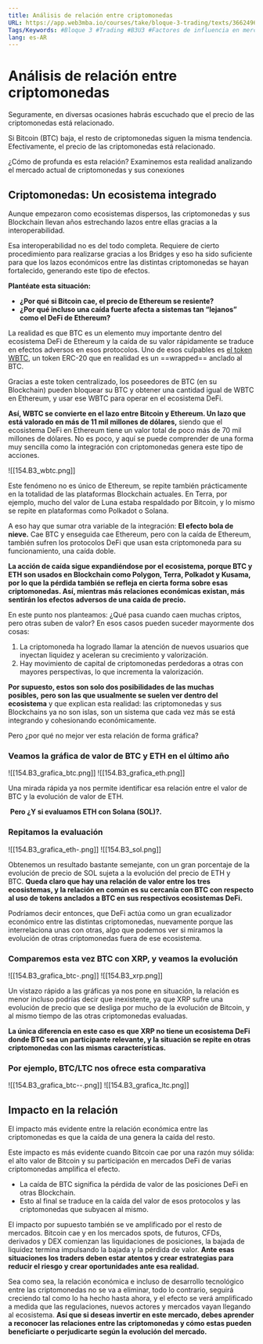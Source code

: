 ```yaml
---
title: Análisis de relación entre criptomonedas
URL: https://app.web3mba.io/courses/take/bloque-3-trading/texts/36624965-u3-01-i-analisis-de-relacion-entre-criptomonedas
Tags/Keywords: #Bloque 3 #Trading #B3U3 #Factores de influencia en mercados en Criptomonedas #influencia en mercado #mercado de criptomonedas #Análisis de relación entre criptomonedas #Análisis de criptomonedas #relación entre criptomonedas
lang: es-AR
---
```

# Análisis de relación entre criptomonedas
Seguramente, en diversas ocasiones habrás escuchado que el precio de las criptomonedas está relacionado. 

Si Bitcoin (BTC) baja, el resto de criptomonedas siguen la misma tendencia. Efectivamente, el precio de las criptomonedas está relacionado.

¿Cómo de profunda es esta relación? Examinemos esta realidad analizando el mercado actual de criptomonedas y sus conexiones

## Criptomonedas: Un ecosistema integrado
Aunque empezaron como ecosistemas dispersos, las criptomonedas y sus Blockchain llevan años estrechando lazos entre ellas gracias a la interoperabilidad. 

Esa interoperabilidad no es del todo completa. Requiere de cierto procedimiento para realizarse gracias a los Bridges y eso ha sido suficiente para que los lazos económicos entre las distintas criptomonedas se hayan fortalecido, generando este tipo de efectos. 

**Plantéate esta situación:** 
- **¿Por qué si Bitcoin cae, el precio de Ethereum se resiente?** 
- **¿Por qué incluso una caída fuerte afecta a sistemas tan “lejanos” como el DeFi de Ethereum?** 

La realidad es que BTC es un elemento muy importante dentro del ecosistema DeFi de Ethereum y la caída de su valor rápidamente se traduce en efectos adversos en esos protocolos. Uno de esos culpables es [el token WBTC](https://wbtc.network/), un token ERC-20 que en realidad es un ==wrapped== anclado al BTC. 

Gracias a este token centralizado, los poseedores de BTC (en su Blockchain) pueden bloquear su BTC y obtener una cantidad igual de WBTC en Ethereum, y usar ese WBTC para operar en el ecosistema DeFi. 

**Así, WBTC se convierte en el lazo entre Bitcoin y Ethereum. Un lazo que está valorado en más de 11 mil millones de dólares,** siendo que el ecosistema DeFi en Ethereum tiene un valor total de poco más de 70 mil millones de dólares. No es poco, y aquí se puede comprender de una forma muy sencilla como la integración con criptomonedas genera este tipo de acciones. 

![[154.B3_wbtc.png]]

Este fenómeno no es único de Ethereum, se repite también prácticamente en la totalidad de las plataformas Blockchain actuales. En Terra, por ejemplo, mucho del valor de Luna estaba respaldado por Bitcoin, y lo mismo se repite en plataformas como Polkadot o Solana.

A eso hay que sumar otra variable de la integración: **El efecto bola de nieve.** Cae BTC y enseguida cae Ethereum, pero con la caída de Ethereum, también sufren los protocolos DeFi que usan esta criptomoneda para su funcionamiento, una caída doble. 

**La acción de caída sigue expandiéndose por el ecosistema, porque BTC y ETH son usados en Blockchain como Polygon, Terra, Polkadot y Kusama, por lo que la pérdida también se refleja en cierta forma sobre esas criptomonedas. Así, mientras más relaciones económicas existan, más sentirán los efectos adversos de una caída de precio.**

En este punto nos planteamos: ¿Qué pasa cuando caen muchas criptos, pero otras suben de valor? En esos casos pueden suceder mayormente dos cosas:

1. La criptomoneda ha logrado llamar la atención de nuevos usuarios que inyectan liquidez y aceleran su crecimiento y valorización. 
2. Hay movimiento de capital de criptomonedas perdedoras a otras con mayores perspectivas, lo que incrementa la valorización. 

**Por supuesto, estos son solo dos posibilidades de las muchas posibles,** **pero son las que usualmente se suelen ver dentro del ecosistema** y que explican esta realidad: las criptomonedas y sus Blockchains ya no son islas, son un sistema que cada vez más se está integrando y cohesionando económicamente. 

Pero ¿por qué no mejor ver esta relación de forma gráfica?

### Veamos la gráfica de valor de BTC y ETH en el último año
![[154.B3_grafica_btc.png]]
![[154.B3_grafica_eth.png]]

Una mirada rápida ya nos permite identificar esa relación entre el valor de BTC y la evolución de valor de ETH.

 **Pero ¿Y si evaluamos ETH con Solana (SOL)?.** 

### Repitamos la evaluación
![[154.B3_grafica_eth-.png]]
![[154.B3_sol.png]]

Obtenemos un resultado bastante semejante, con un gran porcentaje de la evolución de precio de SOL sujeta a la evolución del precio de ETH y BTC. **Queda claro que hay una relación de valor entre los tres ecosistemas, y la relación en común es su cercanía con BTC con respecto al uso de tokens anclados a BTC en sus respectivos ecosistemas DeFi.** 

Podríamos decir entonces, que DeFi actúa como un gran ecualizador económico entre las distintas criptomonedas, nuevamente porque las interrelaciona unas con otras, algo que podemos ver si miramos la evolución de otras criptomonedas fuera de ese ecosistema. 

### Comparemos esta vez BTC con XRP, y veamos la evolución
![[154.B3_grafica_btc-.png]]
![[154.B3_xrp.png]]

Un vistazo rápido a las gráficas ya nos pone en situación, la relación es menor incluso podrías decir que inexistente, ya que XRP sufre una evolución de precio que se desliga por mucho de la evolución de Bitcoin, y al mismo tiempo de las otras criptomonedas evaluadas. 

**La única diferencia en este caso es que XRP no tiene un ecosistema DeFi donde BTC sea un participante relevante, y la situación se repite en otras criptomonedas con las mismas características.** 

### Por ejemplo, BTC/LTC nos ofrece esta comparativa
![[154.B3_grafica_btc--.png]]
![[154.B3_grafica_ltc.png]]

## Impacto en la relación
El impacto más evidente entre la relación económica entre las criptomonedas es que la caída de una genera la caída del resto. 

Este impacto es más evidente cuando Bitcoin cae por una razón muy sólida: el alto valor de Bitcoin y su participación en mercados DeFi de varias criptomonedas amplifica el efecto. 

- La caída de BTC significa la pérdida de valor de las posiciones DeFi en otras Blockchain. 
- Esto al final se traduce en la caída del valor de esos protocolos y las criptomonedas que subyacen al mismo.

El impacto por supuesto también se ve amplificado por el resto de mercados. Bitcoin cae y en los mercados spots, de futuros, CFDs, derivados y DEX comienzan las liquidaciones de posiciones, la bajada de liquidez termina impulsando la bajada y la pérdida de valor. **Ante esas situaciones los traders deben estar atentos y crear estrategias para reducir el riesgo y crear oportunidades ante esa realidad.** 

Sea como sea, la relación económica e incluso de desarrollo tecnológico entre las criptomonedas no se va a eliminar, todo lo contrario, seguirá creciendo tal como lo ha hecho hasta ahora, y el efecto se verá amplificado a medida que las regulaciones, nuevos actores y mercados vayan llegando al ecosistema. **Así que si deseas invertir en este mercado, debes aprender a reconocer las relaciones entre las criptomonedas y cómo estas pueden beneficiarte o perjudicarte según la evolución del mercado.**